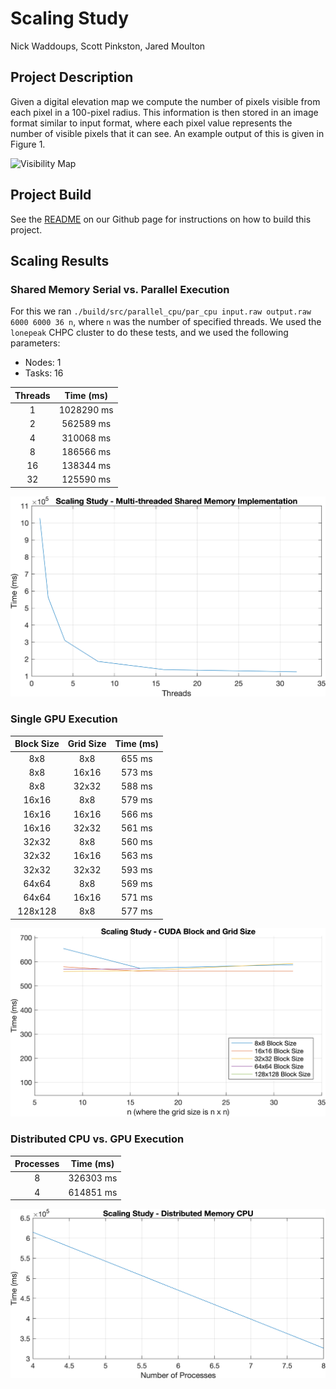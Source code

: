 # Scaling Study

Nick Waddoups, Scott Pinkston, Jared Moulton

## Project Description

Given a digital elevation map we compute the number of pixels visible from each pixel in a 100-pixel
radius. This information is then stored in an image format similar to input format, where each pixel
value represents the number of visible pixels that it can see. An example output of this is given
in Figure 1.

![Visibility Map](./visibility_map_header.png)

## Project Build

See the [README](./README.md) on our Github page for instructions on how to build this project.

## Scaling Results

### Shared Memory Serial vs. Parallel Execution

For this we ran `./build/src/parallel_cpu/par_cpu input.raw output.raw 6000 6000 36 n`, where `n` was the
number of specified threads. We used the `lonepeak` CHPC cluster to do these tests, and we used the
following parameters:

- Nodes: 1
- Tasks: 16

| Threads | Time (ms) |
|:----:|:----------:|
|    1 | 1028290 ms |
|    2 | 562589 ms  |
|    4 | 310068 ms  |
|    8 | 186566 ms  |
|   16 | 138344 ms  |
|   32 | 125590 ms  |

![Shared Memory Scaling](plots/shared_mem.png)

### Single GPU Execution

| Block Size | Grid Size | Time (ms) |
|:---:|:---:|:---:|
| 8x8 | 8x8 | 655 ms|
| 8x8 | 16x16 | 573 ms|
| 8x8 | 32x32 | 588 ms|
| 16x16 | 8x8 | 579 ms|
| 16x16 | 16x16 | 566 ms|
| 16x16 | 32x32 | 561 ms|
| 32x32 | 8x8 | 560 ms|
| 32x32 | 16x16 | 563 ms|
| 32x32 | 32x32 | 593 ms|
| 64x64 | 8x8 | 569 ms|
| 64x64 | 16x16 | 571 ms|
| 128x128 | 8x8 | 577 ms|

![Parallel GPU Execution](plots/par_gpu.png)

### Distributed CPU vs. GPU Execution

| Processes | Time (ms) |
|:---:|:---:|
| 8 |  326303 ms |
| 4 |  614851 ms |

![Distributed cpu](plots/dist_cpu.png)

